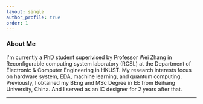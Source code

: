 ```yaml
---
layout: single
author_profile: true
order: 1
---
```

### About Me

I'm currently a PhD student superivised by Professor Wei Zhang in Reconfigurable computing system laboratory (RCSL) at the Department of Electronic & Computer Engineering in HKUST. My research interests focus on hardware system, EDA, machine learning, and quantum computing.
Previously, I obtained my BEng and MSc Degree in EE from Beihang University, China. And I served as an IC designer for 2 years after that.

___


